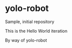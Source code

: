 yolo-robot
==========

Sample, initial repository

This is the Hello World iteration

By way of yolo-robot
